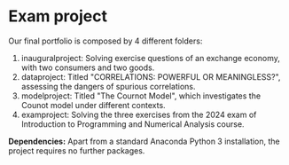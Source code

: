 # Exam project

Our final portfolio is composed by 4 different folders: 

1. inauguralproject: Solving exercise questions of an exchange economy, with two consumers and two goods.
2. dataproject: Titled "CORRELATIONS: POWERFUL OR MEANINGLESS?", assessing the dangers of spurious correlations. 
3. modelproject: Titled "The Cournot Model", which investigates the Counot model under different contexts.
4. examproject:  Solving the three exercises from the 2024 exam of Introduction to Programming and Numerical Analysis course. 

**Dependencies:** Apart from a standard Anaconda Python 3 installation, the project requires no further packages.